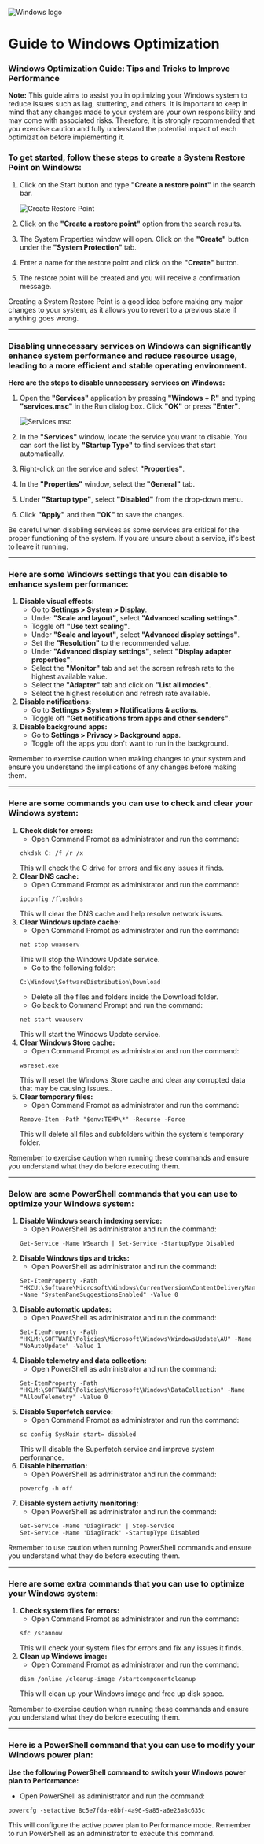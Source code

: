 ![Windows logo](https://cdn.discordapp.com/attachments/745657576779415666/1086783590228041808/windows.png)
# Guide to Windows Optimization
### Windows Optimization Guide: Tips and Tricks to Improve Performance


**Note:** This guide aims to assist you in optimizing your Windows system to reduce issues such as lag, stuttering, and others. It is important to keep in mind that any changes made to your system are your own responsibility and may come with associated risks. Therefore, it is strongly recommended that you exercise caution and fully understand the potential impact of each optimization before implementing it.

### To get started, follow these steps to create a System Restore Point on Windows:

1. Click on the Start button and type **"Create a restore point"** in the search bar.
    
    ![Create Restore Point](https://cdn.discordapp.com/attachments/745657576779415666/1086782151598542918/restore_point.png)
    
2. Click on the **"Create a restore point"** option from the search results.
3. The System Properties window will open. Click on the **"Create"** button under the **"System Protection"** tab.
4. Enter a name for the restore point and click on the **"Create"** button.
5. The restore point will be created and you will receive a confirmation message.

Creating a System Restore Point is a good idea before making any major changes to your system, as it allows you to revert to a previous state if anything goes wrong.

---

### Disabling unnecessary services on Windows can significantly enhance system performance and reduce resource usage, leading to a more efficient and stable operating environment.

**Here are the steps to disable unnecessary services on Windows:**

1. Open the **"Services"** application by pressing **"Windows + R"** and typing **"services.msc"** in the Run dialog box. Click **"OK"** or press **"Enter"**.
    
    ![Services.msc](https://cdn.discordapp.com/attachments/745657576779415666/1086782152152199239/services_msc.png)
    
2. In the **"Services"** window, locate the service you want to disable. You can sort the list by **"Startup Type"** to find services that start automatically.
3. Right-click on the service and select **"Properties"**.
4. In the **"Properties"** window, select the **"General"** tab.
5. Under **"Startup type"**, select **"Disabled"** from the drop-down menu.
6. Click **"Apply"** and then **"OK"** to save the changes.

Be careful when disabling services as some services are critical for the proper functioning of the system. If you are unsure about a service, it's best to leave it running.

---

### Here are some Windows settings that you can disable to enhance system performance:

1. **Disable visual effects:**
    - Go to **Settings > System > Display**.
    - Under **"Scale and layout"**, select **"Advanced scaling settings"**.
    - Toggle off **"Use text scaling"**.
    - Under **"Scale and layout"**, select **"Advanced display settings"**.
    - Set the **"Resolution"** to the recommended value.
    - Under **"Advanced display settings"**, select **"Display adapter properties"**.
    - Select the **"Monitor"** tab and set the screen refresh rate to the highest available value.
    - Select the **"Adapter"** tab and click on **"List all modes"**.
    - Select the highest resolution and refresh rate available.
2. **Disable notifications:**
    - Go to **Settings > System > Notifications & actions**.
    - Toggle off **"Get notifications from apps and other senders"**.
3. **Disable background apps:**
    - Go to **Settings > Privacy > Background apps**.
    - Toggle off the apps you don't want to run in the background.

Remember to exercise caution when making changes to your system and ensure you understand the implications of any changes before making them.

---

### Here are some commands you can use to check and clear your Windows system:

1. **Check disk for errors:**
    - Open Command Prompt as administrator and run the command:
    ```
    chkdsk C: /f /r /x
    ```
    This will check the C drive for errors and fix any issues it finds.
2. **Clear DNS cache:**
    - Open Command Prompt as administrator and run the command:
    ```
    ipconfig /flushdns
    ```
    This will clear the DNS cache and help resolve network issues.
3. **Clear Windows update cache:**
    - Open Command Prompt as administrator and run the command:
    ```
    net stop wuauserv
    ```
    This will stop the Windows Update service.
    - Go to the following folder:
    ```
    C:\Windows\SoftwareDistribution\Download
    ```
    - Delete all the files and folders inside the Download folder.
    - Go back to Command Prompt and run the command:
    ```
    net start wuauserv
    ```
    This will start the Windows Update service.
4. **Clear Windows Store cache:**
    - Open Command Prompt as administrator and run the command:
    ```
    wsreset.exe
    ```
    This will reset the Windows Store cache and clear any corrupted data that may be causing issues..
5. **Clear temporary files:**
    - Open Command Prompt as administrator and run the command:
    ```
    Remove-Item -Path "$env:TEMP\*" -Recurse -Force
    ```
    This will delete all files and subfolders within the system's temporary folder.

Remember to exercise caution when running these commands and ensure you understand what they do before executing them.

---

### Below are some PowerShell commands that you can use to optimize your Windows system:

1. **Disable Windows search indexing service:**
    - Open PowerShell as administrator and run the command:
    ```
    Get-Service -Name WSearch | Set-Service -StartupType Disabled
    ```
2. **Disable Windows tips and tricks:**
    - Open PowerShell as administrator and run the command:
    ```
    Set-ItemProperty -Path "HKCU:\Software\Microsoft\Windows\CurrentVersion\ContentDeliveryManager" -Name "SystemPaneSuggestionsEnabled" -Value 0
    ```
3. **Disable automatic updates:**
    - Open PowerShell as administrator and run the command:
    ```
    Set-ItemProperty -Path "HKLM:\SOFTWARE\Policies\Microsoft\Windows\WindowsUpdate\AU" -Name "NoAutoUpdate" -Value 1
    ```
4. **Disable telemetry and data collection:**
    - Open PowerShell as administrator and run the command:
    ```
    Set-ItemProperty -Path "HKLM:\SOFTWARE\Policies\Microsoft\Windows\DataCollection" -Name "AllowTelemetry" -Value 0
    ```
5. **Disable Superfetch service:**
    - Open Command Prompt as administrator and run the command:
    ```
    sc config SysMain start= disabled
    ```
    This will disable the Superfetch service and improve system performance.
6. **Disable hibernation:**
    - Open PowerShell as administrator and run the command:
    ```
    powercfg -h off
    ```
7. **Disable system activity monitoring:**
    - Open PowerShell as administrator and run the command:
    ```
    Get-Service -Name 'DiagTrack' | Stop-Service
    Set-Service -Name 'DiagTrack' -StartupType Disabled
    ```

Remember to use caution when running PowerShell commands and ensure you understand what they do before executing them.

---

### Here are some extra commands that you can use to optimize your Windows system:

1. **Check system files for errors:**
    - Open Command Prompt as administrator and run the command:
    ```
    sfc /scannow
    ```
    This will check your system files for errors and fix any issues it finds.
2. **Clean up Windows image:**
    - Open Command Prompt as administrator and run the command:
    ```
    dism /online /cleanup-image /startcomponentcleanup
    ```
    This will clean up your Windows image and free up disk space.

Remember to exercise caution when running these commands and ensure you understand what they do before executing them.

---

### Here is a PowerShell command that you can use to modify your Windows power plan:

**Use the following PowerShell command to switch your Windows power plan to Performance:**

- Open PowerShell as administrator and run the command:
```
powercfg -setactive 8c5e7fda-e8bf-4a96-9a85-a6e23a8c635c
```
This will configure the active power plan to Performance mode.
Remember to run PowerShell as an administrator to execute this command.
